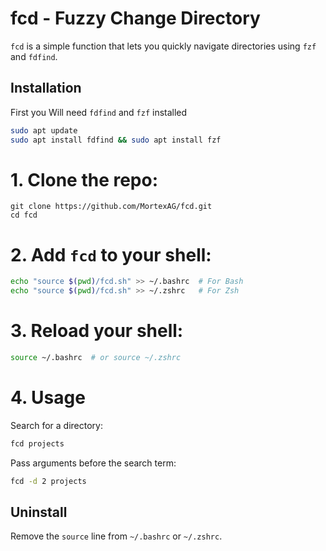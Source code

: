# fcd - Fuzzy Change Directory

`fcd` is a simple function that lets you quickly navigate directories using `fzf` and `fdfind`.

## Installation

 First you Will need `fdfind` and `fzf` installed


```sh
sudo apt update
sudo apt install fdfind && sudo apt install fzf
```
# 1. Clone the repo:
   ``` 
   git clone https://github.com/MortexAG/fcd.git
   cd fcd
   ```

# 2. Add `fcd` to your shell:
```sh
echo "source $(pwd)/fcd.sh" >> ~/.bashrc  # For Bash
echo "source $(pwd)/fcd.sh" >> ~/.zshrc   # For Zsh
```

# 3. Reload your shell:

```sh
source ~/.bashrc  # or source ~/.zshrc
```
# 4. Usage

Search for a directory:

```sh
fcd projects
```

Pass arguments before the search term:

```sh
fcd -d 2 projects
```
## Uninstall

Remove the `source` line from `~/.bashrc` or `~/.zshrc`.

